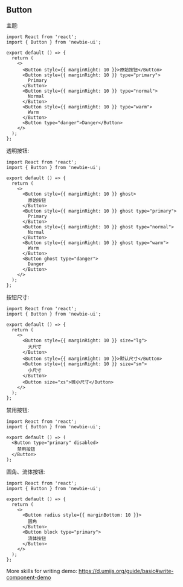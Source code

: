 <!--
 * @Autor: Yhao
 * @Date: 2021-11-07 00:58:37
 * @LastEditors: Yhao
 * @LastEditTime: 2021-11-07 23:24:30
 * @Description:
-->

## Button

主题:

```tsx
import React from 'react';
import { Button } from 'newbie-ui';

export default () => {
  return (
    <>
      <Button style={{ marginRight: 10 }}>原始按钮</Button>
      <Button style={{ marginRight: 10 }} type="primary">
        Primary
      </Button>
      <Button style={{ marginRight: 10 }} type="normal">
        Normal
      </Button>
      <Button style={{ marginRight: 10 }} type="warm">
        Warm
      </Button>
      <Button type="danger">Danger</Button>
    </>
  );
};
```

透明按钮:

```tsx
import React from 'react';
import { Button } from 'newbie-ui';

export default () => {
  return (
    <>
      <Button style={{ marginRight: 10 }} ghost>
        原始按钮
      </Button>
      <Button style={{ marginRight: 10 }} ghost type="primary">
        Primary
      </Button>
      <Button style={{ marginRight: 10 }} ghost type="normal">
        Normal
      </Button>
      <Button style={{ marginRight: 10 }} ghost type="warm">
        Warm
      </Button>
      <Button ghost type="danger">
        Danger
      </Button>
    </>
  );
};
```

按钮尺寸:

```tsx
import React from 'react';
import { Button } from 'newbie-ui';

export default () => {
  return (
    <>
      <Button style={{ marginRight: 10 }} size="lg">
        大尺寸
      </Button>
      <Button style={{ marginRight: 10 }}>默认尺寸</Button>
      <Button style={{ marginRight: 10 }} size="sm">
        小尺寸
      </Button>
      <Button size="xs">微小尺寸</Button>
    </>
  );
};
```

禁用按钮:

```tsx
import React from 'react';
import { Button } from 'newbie-ui';

export default () => (
  <Button type="primary" disabled>
    禁用按钮
  </Button>
);
```

圆角、流体按钮:

```tsx
import React from 'react';
import { Button } from 'newbie-ui';

export default () => {
  return (
    <>
      <Button radius style={{ marginBottom: 10 }}>
        圆角
      </Button>
      <Button block type="primary">
        流体按钮
      </Button>
    </>
  );
};
```

More skills for writing demo: https://d.umijs.org/guide/basic#write-component-demo
